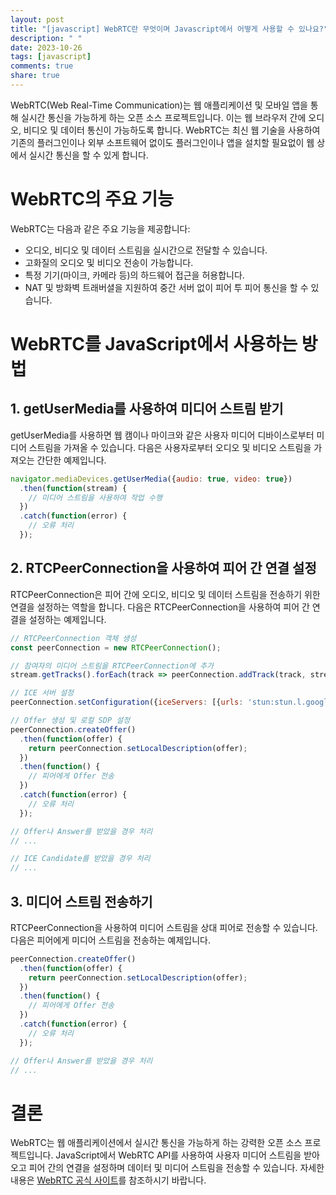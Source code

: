 ```yaml
---
layout: post
title: "[javascript] WebRTC란 무엇이며 Javascript에서 어떻게 사용할 수 있나요?"
description: " "
date: 2023-10-26
tags: [javascript]
comments: true
share: true
---
```


WebRTC(Web Real-Time Communication)는 웹 애플리케이션 및 모바일 앱을 통해 실시간 통신을 가능하게 하는 오픈 소스 프로젝트입니다. 이는 웹 브라우저 간에 오디오, 비디오 및 데이터 통신이 가능하도록 합니다. WebRTC는 최신 웹 기술을 사용하여 기존의 플러그인이나 외부 소프트웨어 없이도 플러그인이나 앱을 설치할 필요없이 웹 상에서 실시간 통신을 할 수 있게 합니다.

# WebRTC의 주요 기능

WebRTC는 다음과 같은 주요 기능을 제공합니다:
- 오디오, 비디오 및 데이터 스트림을 실시간으로 전달할 수 있습니다.
- 고화질의 오디오 및 비디오 전송이 가능합니다.
- 특정 기기(마이크, 카메라 등)의 하드웨어 접근을 허용합니다.
- NAT 및 방화벽 트래버셜을 지원하여 중간 서버 없이 피어 투 피어 통신을 할 수 있습니다.

# WebRTC를 JavaScript에서 사용하는 방법

## 1. getUserMedia를 사용하여 미디어 스트림 받기

getUserMedia를 사용하면 웹 캠이나 마이크와 같은 사용자 미디어 디바이스로부터 미디어 스트림을 가져올 수 있습니다. 다음은 사용자로부터 오디오 및 비디오 스트림을 가져오는 간단한 예제입니다.

```javascript
navigator.mediaDevices.getUserMedia({audio: true, video: true})
  .then(function(stream) {
    // 미디어 스트림을 사용하여 작업 수행
  })
  .catch(function(error) {
    // 오류 처리
  });
```

## 2. RTCPeerConnection을 사용하여 피어 간 연결 설정

RTCPeerConnection은 피어 간에 오디오, 비디오 및 데이터 스트림을 전송하기 위한 연결을 설정하는 역할을 합니다. 다음은 RTCPeerConnection을 사용하여 피어 간 연결을 설정하는 예제입니다.

```javascript
// RTCPeerConnection 객체 생성
const peerConnection = new RTCPeerConnection();

// 참여자의 미디어 스트림을 RTCPeerConnection에 추가
stream.getTracks().forEach(track => peerConnection.addTrack(track, stream));

// ICE 서버 설정
peerConnection.setConfiguration({iceServers: [{urls: 'stun:stun.l.google.com:19302'}]});

// Offer 생성 및 로컬 SDP 설정
peerConnection.createOffer()
  .then(function(offer) {
    return peerConnection.setLocalDescription(offer);
  })
  .then(function() {
    // 피어에게 Offer 전송
  })
  .catch(function(error) {
    // 오류 처리
  });

// Offer나 Answer를 받았을 경우 처리
// ...

// ICE Candidate를 받았을 경우 처리
// ...
```

## 3. 미디어 스트림 전송하기

RTCPeerConnection을 사용하여 미디어 스트림을 상대 피어로 전송할 수 있습니다. 다음은 피어에게 미디어 스트림을 전송하는 예제입니다.

```javascript
peerConnection.createOffer()
  .then(function(offer) {
    return peerConnection.setLocalDescription(offer);
  })
  .then(function() {
    // 피어에게 Offer 전송
  })
  .catch(function(error) {
    // 오류 처리
  });

// Offer나 Answer를 받았을 경우 처리
// ...
```

# 결론

WebRTC는 웹 애플리케이션에서 실시간 통신을 가능하게 하는 강력한 오픈 소스 프로젝트입니다. JavaScript에서 WebRTC API를 사용하여 사용자 미디어 스트림을 받아오고 피어 간의 연결을 설정하며 데이터 및 미디어 스트림을 전송할 수 있습니다. 자세한 내용은 [WebRTC 공식 사이트](https://webrtc.org/)를 참조하시기 바랍니다.